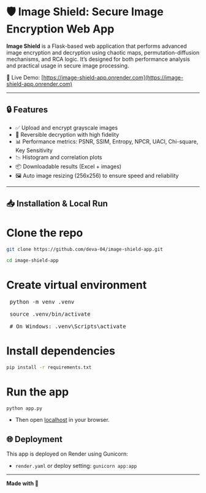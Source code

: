 # 🛡️ Image Shield: Secure Image Encryption Web App

**Image Shield** is a Flask-based web application that performs advanced image encryption and decryption using chaotic maps, permutation-diffusion mechanisms, and RCA logic. It’s designed for both performance analysis and practical usage in secure image processing.

🚀 Live Demo: [https://image-shield-app.onrender.com](https://image-shield-app.onrender.com)

---

## 🔒 Features

- ✅ Upload and encrypt grayscale images
- 🔁 Reversible decryption with high fidelity
- 📊 Performance metrics: PSNR, SSIM, Entropy, NPCR, UACI, Chi-square, Key Sensitivity
- 📉 Histogram and correlation plots
- 📦 Downloadable results (Excel + images)
- 🖼️ Auto image resizing (256x256) to ensure speed and reliability

---

## 📥 Installation & Local Run

# Clone the repo

```bash
git clone https://github.com/deva-04/image-shield-app.git

cd image-shield-app

```

# Create virtual environment

<pre> python -m venv .venv  
  
 source .venv/bin/activate
  
 # On Windows: .venv\Scripts\activate  </pre>

# Install dependencies
```bash
pip install -r requirements.txt
```

# Run the app
```bash
python app.py
```  

- Then open [localhost](http://127.0.0.1:5000/) in your browser.

## 🌐 Deployment

This app is deployed on Render using Gunicorn:

- `render.yaml` or deploy setting: `gunicorn app:app`

---
**Made with 🤍**



